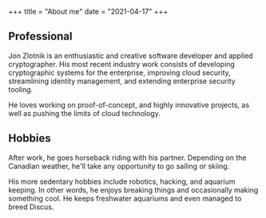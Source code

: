 +++
title = "About me"
date = "2021-04-17"
+++

## Professional
Jon Zlotnik is an enthusiastic and creative software developer and applied cryptographer.
His most recent industry work consists of developing cryptographic systems for the enterprise, improving cloud security, streamlining identity management, and extending enterprise security tooling.

He loves working on proof-of-concept, and highly innovative projects, as well as pushing the limits of cloud technology.

## Hobbies
After work, he goes horseback riding with his partner. Depending on the Canadian weather, he'll take any opportunity to go sailing or skiing.

His more sedentary hobbies include robotics, hacking, and aquarium keeping. In other words, he enjoys breaking things and occasionally making something cool. He keeps freshwater aquariums and even managed to breed Discus.